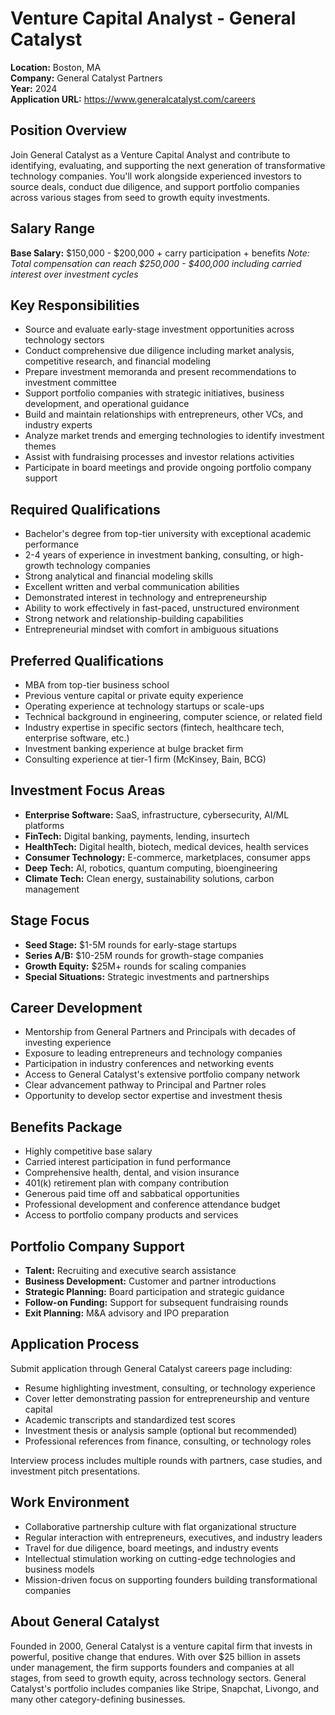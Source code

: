 # Venture Capital Analyst - General Catalyst
**Location:** Boston, MA  
**Company:** General Catalyst Partners  
**Year:** 2024  
**Application URL:** https://www.generalcatalyst.com/careers

## Position Overview
Join General Catalyst as a Venture Capital Analyst and contribute to identifying, evaluating, and supporting the next generation of transformative technology companies. You'll work alongside experienced investors to source deals, conduct due diligence, and support portfolio companies across various stages from seed to growth equity investments.

## Salary Range
**Base Salary:** $150,000 - $200,000 + carry participation + benefits
*Note: Total compensation can reach $250,000 - $400,000 including carried interest over investment cycles*

## Key Responsibilities
- Source and evaluate early-stage investment opportunities across technology sectors
- Conduct comprehensive due diligence including market analysis, competitive research, and financial modeling
- Prepare investment memoranda and present recommendations to investment committee
- Support portfolio companies with strategic initiatives, business development, and operational guidance
- Build and maintain relationships with entrepreneurs, other VCs, and industry experts
- Analyze market trends and emerging technologies to identify investment themes
- Assist with fundraising processes and investor relations activities
- Participate in board meetings and provide ongoing portfolio company support

## Required Qualifications
- Bachelor's degree from top-tier university with exceptional academic performance
- 2-4 years of experience in investment banking, consulting, or high-growth technology companies
- Strong analytical and financial modeling skills
- Excellent written and verbal communication abilities
- Demonstrated interest in technology and entrepreneurship
- Ability to work effectively in fast-paced, unstructured environment
- Strong network and relationship-building capabilities
- Entrepreneurial mindset with comfort in ambiguous situations

## Preferred Qualifications
- MBA from top-tier business school
- Previous venture capital or private equity experience
- Operating experience at technology startups or scale-ups
- Technical background in engineering, computer science, or related field
- Industry expertise in specific sectors (fintech, healthcare tech, enterprise software, etc.)
- Investment banking experience at bulge bracket firm
- Consulting experience at tier-1 firm (McKinsey, Bain, BCG)

## Investment Focus Areas
- **Enterprise Software:** SaaS, infrastructure, cybersecurity, AI/ML platforms
- **FinTech:** Digital banking, payments, lending, insurtech
- **HealthTech:** Digital health, biotech, medical devices, health services
- **Consumer Technology:** E-commerce, marketplaces, consumer apps
- **Deep Tech:** AI, robotics, quantum computing, bioengineering
- **Climate Tech:** Clean energy, sustainability solutions, carbon management

## Stage Focus
- **Seed Stage:** $1-5M rounds for early-stage startups
- **Series A/B:** $10-25M rounds for growth-stage companies
- **Growth Equity:** $25M+ rounds for scaling companies
- **Special Situations:** Strategic investments and partnerships

## Career Development
- Mentorship from General Partners and Principals with decades of investing experience
- Exposure to leading entrepreneurs and technology companies
- Participation in industry conferences and networking events
- Access to General Catalyst's extensive portfolio company network
- Clear advancement pathway to Principal and Partner roles
- Opportunity to develop sector expertise and investment thesis

## Benefits Package
- Highly competitive base salary
- Carried interest participation in fund performance
- Comprehensive health, dental, and vision insurance
- 401(k) retirement plan with company contribution
- Generous paid time off and sabbatical opportunities
- Professional development and conference attendance budget
- Access to portfolio company products and services

## Portfolio Company Support
- **Talent:** Recruiting and executive search assistance
- **Business Development:** Customer and partner introductions
- **Strategic Planning:** Board participation and strategic guidance
- **Follow-on Funding:** Support for subsequent fundraising rounds
- **Exit Planning:** M&A advisory and IPO preparation

## Application Process
Submit application through General Catalyst careers page including:
- Resume highlighting investment, consulting, or technology experience
- Cover letter demonstrating passion for entrepreneurship and venture capital
- Academic transcripts and standardized test scores
- Investment thesis or analysis sample (optional but recommended)
- Professional references from finance, consulting, or technology roles

Interview process includes multiple rounds with partners, case studies, and investment pitch presentations.

## Work Environment
- Collaborative partnership culture with flat organizational structure
- Regular interaction with entrepreneurs, executives, and industry leaders
- Travel for due diligence, board meetings, and industry events
- Intellectual stimulation working on cutting-edge technologies and business models
- Mission-driven focus on supporting founders building transformational companies

## About General Catalyst
Founded in 2000, General Catalyst is a venture capital firm that invests in powerful, positive change that endures. With over $25 billion in assets under management, the firm supports founders and companies at all stages, from seed to growth equity, across technology sectors. General Catalyst's portfolio includes companies like Stripe, Snapchat, Livongo, and many other category-defining businesses.